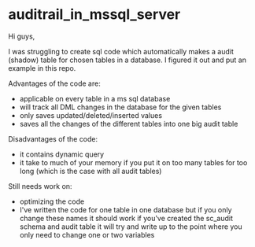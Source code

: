 # auditrail_in_mssql_server

Hi guys,

I was struggling to create sql code which automatically makes a audit (shadow) table for chosen tables in a database. I figured it out 
and put an example in this repo. 

Advantages of the code are:
- applicable on every table in a ms sql database
- will track all DML changes in the database for the given tables
- only saves updated/deleted/inserted values
- saves all the changes of the different tables into one big audit table

Disadvantages of the code:
- it contains dynamic query
- it take to much of your memory if you put it on too many tables for too long (which is the case with all audit tables)

Still needs work on:
- optimizing the code
- I've written the code for one table in one database but if you only change these names it should work if you've created the sc_audit
schema and audit table it will try and write up to the point where you only need to change one or two variables

